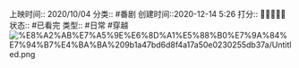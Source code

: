 
上映时间:: 2020/10/04
分类:: #番剧 
创建时间::2020-12-14 5:26
打分:: 💛💛💛💛🖤
状态:: #已看完 
类型:: #日常 #穿越 
![%E8%A2%AB%E7%A5%9E%E6%8D%A1%E5%88%B0%E7%9A%84%E7%94%B7%E4%BA%BA%209b1a47bd6d8f4a17a50e0230255db37a/Untitled.png](%E8%A2%AB%E7%A5%9E%E6%8D%A1%E5%88%B0%E7%9A%84%E7%94%B7%E4%BA%BA%209b1a47bd6d8f4a17a50e0230255db37a/Untitled.png)